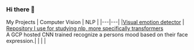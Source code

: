 ### Hi there 👋

My Projects
|  Computer Vision |  NLP |
|---|---|
|[Visual emotion detector](https://github.com/L-Heidrich/Visual_emotion_detection) | [Repository I use for studying nlp, more specifically transformers](https://github.com/L-Heidrich/NLP_and_transformers) <br>A GCP hosted CNN trained recognize a persons mood based on their face expression.|
|   |   |
<!--
**L-Heidrich/L-Heidrich** is a ✨ _special_ ✨ repository because its `README.md` (this file) appears on your GitHub profile.

Here are some ideas to get you started:

- 🔭 I’m currently working on ...
- 🌱 I’m currently learning ...
- 👯 I’m looking to collaborate on ...
- 🤔 I’m looking for help with ...
- 💬 Ask me about ...
- 📫 How to reach me: ...
- 😄 Pronouns: ...
- ⚡ Fun fact: ...
-->
